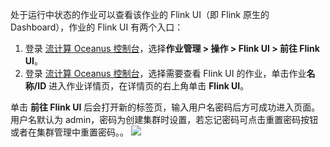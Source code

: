 处于运行中状态的作业可以查看该作业的 Flink UI（即 Flink 原生的 Dashboard），作业的 Flink UI 有两个入口：
1. 登录 [流计算 Oceanus 控制台](https://console.cloud.tencent.com/oceanus)，选择**作业管理 > 操作 > Flink UI > 前往 Flink UI**。 
2. 登录 [流计算 Oceanus 控制台](https://console.cloud.tencent.com/oceanus)，选择需要查看 Flink UI 的作业，单击作业**名称/ID** 进入作业详情页，在详情页的右上角单击 **Flink UI**。

单击 **前往 Flink UI** 后会打开新的标签页，输入用户名密码后方可成功进入页面。用户名默认为 admin，密码为创建集群时设置，若忘记密码可点击重置密码按钮或者在集群管理中重置密码。。
![](https://qcloudimg.tencent-cloud.cn/raw/8563fb7279313e3e1f50fe6149be7766.png)
